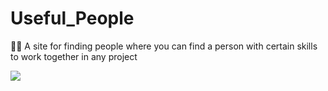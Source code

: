 # Useful_People

:technologist: A site for finding people where you can find a person with certain skills to work together in any project

![](https://minutes.co/wp-content/uploads/2019/07/shutterstock_630798062-e1563473250833.jpg)
